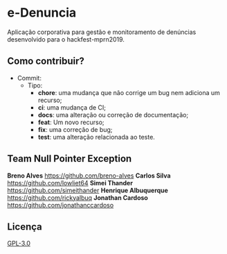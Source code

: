 # e-Denuncia

Aplicação corporativa para gestão e monitoramento de denúncias desenvolvido para o hackfest-mprn2019.

<!--

## Aplicações

Tecnologias usadas Spring Boot, React Native

- [Api](#)
- [Web](#)
- [Mobile](https://github.com/jonathanccardoso/e-denuncia/tree/master/npe)

```javascript
$ react-native start
```

## Documentos

- xd, videos, ...

-->

## Como contribuir?

- Commit:
  - Tipo:
    - **chore**: uma mudança que não corrige um bug nem adiciona um recurso;
    - **ci**: uma mudança de CI;
    - **docs**: uma alteração ou correção de documentação;
    - **feat**: Um novo recurso;
    - **fix**: uma correção de bug;
    - **test**: uma alteração relacionada ao teste.

## Team Null Pointer Exception

**Breno Alves** <https://github.com/breno-alves>
**Carlos Silva** <https://github.com/lowliet64>
**Simei Thander** <https://github.com/simeithander>
**Henrique Albuquerque** <https://github.com/rickyalbuq>
**Jonathan Cardoso** <https://github.com/jonathanccardoso>

## Licença

[GPL-3.0](https://github.com/jonathanccardoso/npe-2019/blob/master/LICENSE)
